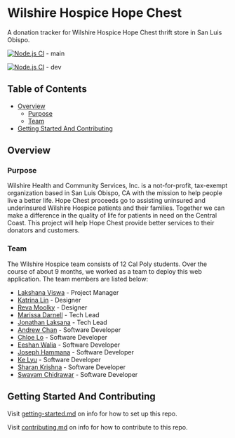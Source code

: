# Wilshire Hospice Hope Chest

A donation tracker for Wilshire Hospice Hope Chest thrift store in San Luis Obispo.

[![Node.js CI](https://github.com/hack4impact-calpoly/wilshire-health/actions/workflows/node.js.yml/badge.svg?branch=main)](https://github.com/hack4impact-calpoly/wilshire-health/actions/workflows/node.js.yml) - main

[![Node.js CI](https://github.com/hack4impact-calpoly/wilshire-health/actions/workflows/node.js.yml/badge.svg?branch=dev)](https://github.com/hack4impact-calpoly/wilshire-health/actions/workflows/node.js.yml) - dev

## Table of Contents

- [Overview](#overview)
  - [Purpose](#purpose)
  - [Team](#team)
- [Getting Started And Contributing](#getting-started-and-contributing)

## Overview

### Purpose

Wilshire Health and Community Services, Inc. is a not-for-profit, tax-exempt organization based in San Luis Obispo, CA with the mission to help people live a better life. Hope Chest proceeds go to assisting uninsured and underinsured Wilshire Hospice patients and their families. Together we can make a difference in the quality of life for patients in need on the Central Coast. This project will help Hope Chest provide better services to their donators and customers.

### Team

The Wilshire Hospice team consists of 12 Cal Poly students. Over the course of about 9 months, we worked as a team to deploy this web application. The team members are listed below:

- [Lakshana Viswa](https://www.linkedin.com/in/lakshanaviswa/) - Project Manager
- [Katrina Lin](https://www.linkedin.com/in/katrinalin12/) - Designer
- [Reva Moolky](https://www.linkedin.com/in/reva-moolky/) - Designer
- [Marissa Darnell](https://www.linkedin.com/in/marissa-leal-darnell/) - Tech Lead
- [Jonathan Laksana](https://www.linkedin.com/in/jlaksana/) - Tech Lead
- [Andrew Chan](https://www.linkedin.com/in/andrewtchan9/) - Software Developer
- [Chloe Lo](https://www.linkedin.com/in/sin-yi-chloe-lo-24413019a/) - Software Developer
- [Eeshan Walia](https://www.linkedin.com/) - Software Developer
- [Joseph Hammana](https://www.linkedin.com/) - Software Developer
- [Ke Lyu](https://www.linkedin.com/in/ke-lyu-725322195/) - Software Developer
- [Sharan Krishna](https://www.linkedin.com/in/sharankrishna14) - Software Developer
- [Swayam Chidrawar](https://www.linkedin.com/in/swayamchidrawar/) - Software Developer

## Getting Started And Contributing

Visit [getting-started.md](docs/template-repo/getting-started.md) on info for how to set up this repo.

Visit [contributing.md](docs/template-repo/contributing.md) on info for how to contribute to this repo.
